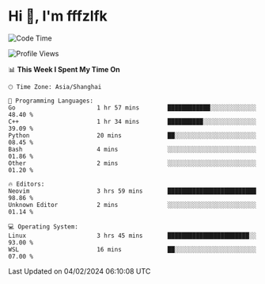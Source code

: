 # Hi 👋, I'm fffzlfk

<!--START_SECTION:waka-->
![Code Time](http://img.shields.io/badge/Code%20Time-649%20hrs%2053%20mins-blue)

![Profile Views](http://img.shields.io/badge/Profile%20Views-0-blue)

📊 **This Week I Spent My Time On** 

```text
🕑︎ Time Zone: Asia/Shanghai

💬 Programming Languages: 
Go                       1 hr 57 mins        ████████████░░░░░░░░░░░░░   48.40 % 
C++                      1 hr 34 mins        ██████████░░░░░░░░░░░░░░░   39.09 % 
Python                   20 mins             ██░░░░░░░░░░░░░░░░░░░░░░░   08.45 % 
Bash                     4 mins              ░░░░░░░░░░░░░░░░░░░░░░░░░   01.86 % 
Other                    2 mins              ░░░░░░░░░░░░░░░░░░░░░░░░░   01.20 % 

🔥 Editors: 
Neovim                   3 hrs 59 mins       █████████████████████████   98.86 % 
Unknown Editor           2 mins              ░░░░░░░░░░░░░░░░░░░░░░░░░   01.14 % 

💻 Operating System: 
Linux                    3 hrs 45 mins       ███████████████████████░░   93.00 % 
WSL                      16 mins             ██░░░░░░░░░░░░░░░░░░░░░░░   07.00 % 
```


 Last Updated on 04/02/2024 06:10:08 UTC
<!--END_SECTION:waka-->
